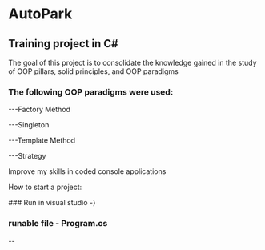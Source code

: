 # AutoPark
<h2>Training project in C#</h2>

<p>The goal of this project is to consolidate the knowledge gained in the study of OOP pillars, solid principles, and OOP paradigms</p>
<h3>The following OOP paradigms were used:</h3>
<p>---Factory Method</p>
<p>---Singleton</p>
<p>---Template Method</p>
<p>---Strategy</p>
<p>Improve my skills in coded console applications</p>

<p>How to start a project:</p>
### Run in visual studio -⟩

### runable file - Program.cs
--
